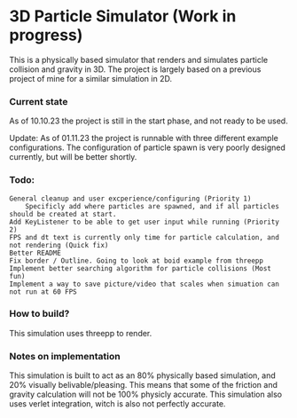 # 3D Particle Simulator (Work in progress)

This is a physically based simulator that renders and simulates particle collision and gravity in 3D.
The project is largely based on a previous project of mine for a similar simulation in 2D.

### Current state
As of 10.10.23 the project is still in the start phase, and not ready to be used.

Update: As of 01.11.23 the project is runnable with three different example configurations. The configuration of particle spawn is very poorly designed currently, but will be better shortly.

### Todo:
    General cleanup and user excperience/configuring (Priority 1)
        Specificly add where particles are spawned, and if all particles should be created at start.
    Add KeyListener to be able to get user input while running (Priority 2)
    FPS and dt text is currently only time for particle calculation, and not rendering (Quick fix)
    Better README
    Fix border / Outline. Going to look at boid example from threepp
    Implement better searching algorithm for particle collisions (Most fun)
    Implement a way to save picture/video that scales when simuation can not run at 60 FPS

### How to build?
This simulation uses threepp to render.

### Notes on implementation
This simulation is built to act as an 80% physically based simulation, and 20% visually belivable/pleasing. This means that some of the friction and gravity calculation will not be 100% physicly accurate. This simulation also uses verlet integration, witch is also not perfectly accurate.

